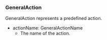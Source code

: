 ### GeneralAction
GeneralAction represents a predefined action.

- actionName: GeneralActionName
  - The name of the action.
